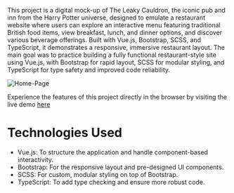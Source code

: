 This project is a digital mock-up of The Leaky Cauldron, the iconic pub and inn from the Harry Potter universe, designed to emulate a restaurant website where users can explore an interactive menu featuring traditional British food items, view breakfast, lunch, and dinner options, and discover various beverage offerings. Built with Vue.js, Bootstrap, SCSS, and TypeScript, it demonstrates a responsive, immersive restaurant layout. The main goal was to practice building a fully functional restaurant-style site using Vue.js, with Bootstrap for rapid layout, SCSS for modular styling, and TypeScript for type safety and improved code reliability.

![Home-Page](/src/assets/home-screen.png)

Experience the features of this project directly in the browser by visiting the live demo [here](https://kaleidoscopic-cocada-583d75.netlify.app/)

# Technologies Used
- Vue.js: To structure the application and handle component-based interactivity.
- Bootstrap: For the responsive layout and pre-designed UI components.
- SCSS: For custom, modular styling on top of Bootstrap.
- TypeScript: To add type checking and ensure more robust code.